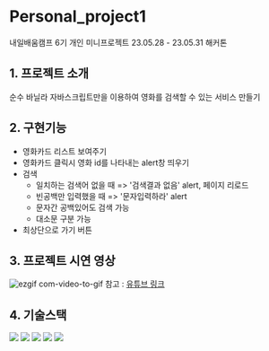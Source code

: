 # Personal_project1

내일배움캠프 6기 개인 미니프로젝트 23.05.28 - 23.05.31 해커톤

## 1. 프로젝트 소개

순수 바닐라 자바스크립트만을 이용하여 영화를 검색할 수 있는 서비스 만들기

## 2. 구현기능

- 영화카드 리스트 보여주기
- 영화카드 클릭시 영화 id를 나타내는 alert창 띄우기
- 검색
  - 일치하는 검색어 없을 때 => '검색결과 없음' alert, 페이지 리로드
  - 빈공백만 입력했을 때 => '문자입력하라' alert
  - 문자간 공백있어도 검색 가능
  - 대소문 구분 가능
- 최상단으로 가기 버튼

## 3. 프로젝트 시연 영상

![ezgif com-video-to-gif](https://github.com/JellyBear97/Personal_proj1/assets/124346085/ef1337a0-149a-4f8f-b668-de451131ff30)
참고 : [유튜브 링크](https://youtu.be/b3w8_7PBQZg)

## 4. 기술스택

  <img src="https://img.shields.io/badge/html5-E34F26?style=for-the-badge&logo=html5&logoColor=white"> 
  <img src="https://img.shields.io/badge/css-1572B6?style=for-the-badge&logo=css3&logoColor=white"> 
  <img src="https://img.shields.io/badge/javascript-F7DF1E?style=for-the-badge&logo=javascript&logoColor=black"> 
  <img src="https://img.shields.io/badge/github-181717?style=for-the-badge&logo=github&logoColor=white">
  <img src="https://img.shields.io/badge/git-F05032?style=for-the-badge&logo=git&logoColor=white">
  <br>

